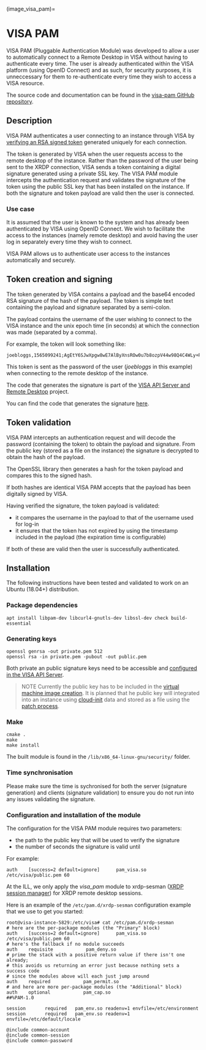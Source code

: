 (image_visa_pam)=
# VISA PAM

VISA PAM (Pluggable Authentication Module) was developed to allow a user to automatically connect to a Remote Desktop in VISA without having to authenticate every time. The user is already authenticated within the VISA platform (using OpenID Connect) and as such, for security purposes, it is unneccessary for them to re-authenticate every time they wish to access a VISA resource.

The source code and documentation can be found in the [visa-pam GitHub repository](https://github.com/ILLGrenoble/visa-pam).

## Description

VISA PAM authenticates a user connecting to an instance through VISA by [verifying an RSA signed token](https://medium.com/@bn121rajesh/rsa-sign-and-verify-using-openssl-behind-the-scene-bf3cac0aade2) generated uniquely for each connection. 

The token is generated by VISA when the user requests access to the remote desktop of the instance. Rather than the password of the user being sent to the XRDP connection, VISA sends a token containing a digital signature generated using a private SSL key. The VISA PAM module intercepts the authentication request and validates the signature of the token using the public SSL key that has been installed on the instance. If both the signature and token payload are valid then the user is connected.

### Use case

It is assumed that the user is known to the system and has already been authenticated by VISA using OpenID Connect. We wish to facilitate the access to the instances (namely remote desktop) and avoid having the user log in separately every time they wish to connect.

VISA PAM allows us to authenticate user access to the instances automatically and securely.

## Token creation and signing

The token generated by VISA contains a payload and the base64 encoded RSA signature of the hash of the payload. The token is simple text containing the payload and signature separated by a semi-colon.

The payload contains the username of the user wishing to connect to the VISA instance and the unix epoch time (in seconds) at which the connection was made (separated by a comma).

For example, the token will look something like:

```
joebloggs,1565099241;AgEtY6SJwXpgw8wE7AlByXnsROw0u7b8ozpV44w98Q4C4WLy+RDYsGicrHGC3v6Mdrm4atlY4T/7TG7bcp0SXw==
```

This token is sent as the password of the user (*joebloggs* in this example) when connecting to the remote desktop of the instance.

The code that generates the signature is part of the [VISA API Server and Remote Desktop](https://github.com/ILLGrenoble/visa-api-server) project. 

You can find the code that generates the signature [here](https://github.com/ILLGrenoble/visa-api-server/blob/main/visa-remote-desktop/src/main/java/eu/ill/visa/vdi/services/SignatureService.java).

## Token validation

VISA PAM intercepts an authentication request and will decode the password (containing the token) to obtain the payload and signature. From the public key (stored as a file on the instance) the signature is decrypted to obtain the hash of the payload. 

The OpenSSL library then generates a hash for the token payload and compares this to the signed hash.

If both hashes are identical VISA PAM accepts that the payload has been digitally signed by VISA.

Having verified the signature, the token payload is validated: 

- it compares the username in the payload to that of the username used for log-in
- it ensures that the token has not expired by using the timestamp included in the payload (the expiration time is configurable)

If both of these are valid then the user is successfully authenticated.

## Installation

The following instructions have been tested and validated to work on an Ubuntu (18.04+) distribution.

### Package dependencies

```
apt install libpam-dev libcurl4-gnutls-dev libssl-dev check build-essential
```

### Generating keys

```
openssl genrsa -out private.pem 512    
openssl rsa -in private.pem -pubout -out public.pem
```

Both private an public signature keys need to be accessible and [configured in the VISA API Server](deployment_environment_variables_vdi).

> NOTE Currently the public key has to be included in the [virtual machine image creation](image_creation). It is planned that he public key will integrated into an instance using [cloud-init](https://cloudinit.readthedocs.io/en/latest/index.html) data and stored as a file using the [patch process](image_visa_patch).

### Make

```
cmake .
make
make install
```

The built module is found in the `/lib/x86_64-linux-gnu/security/` folder.

### Time synchronisation

Please make sure the time is sychronised for both the server (signature generation) and clients (signature validation) to ensure you do not run into any issues validating the signature.

### Configuration and installation of the module

The configuration for the VISA PAM module requires two parameters: 

 - the path to the public key that will be used to verify the signature
 - the number of seconds the signature is valid until

For example:

```
auth    [success=2 default=ignore]      pam_visa.so /etc/visa/public.pem 60
```

At the ILL, we only apply the *visa_pam* module to xrdp-sesman ([XRDP session manager](https://linux.die.net/man/8/xrdp-sesman)) for XRDP remote desktop sessions.

Here is an example of the `/etc/pam.d/xrdp-sesman` configuration example that we use to get you started:

```
root@visa-instance-5829:/etc/visa# cat /etc/pam.d/xrdp-sesman 
# here are the per-package modules (the "Primary" block)
auth    [success=2 default=ignore]      pam_visa.so /etc/visa/public.pem 60
# here's the fallback if no module succeeds
auth    requisite            pam_deny.so
# prime the stack with a positive return value if there isn't one already;
# this avoids us returning an error just because nothing sets a success code
# since the modules above will each just jump around
auth    required            pam_permit.so
# and here are more per-package modules (the "Additional" block)
auth    optional            pam_cap.so
##%PAM-1.0

session       required   pam_env.so readenv=1 envfile=/etc/environment
session       required   pam_env.so readenv=1 envfile=/etc/default/locale

@include common-account
@include common-session
@include common-password
```
